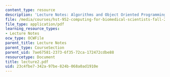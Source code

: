 ```yaml
---
content_type: resource
description: 'Lecture Notes: Algorithms and Object Oriented Programming.'
file: /media/courses/hst-952-computing-for-biomedical-scientists-fall-2002/23c4fbe7342a97be824b068a0ad1910e_lecture2.pdf
file_type: application/pdf
learning_resource_types:
- Lecture Notes
ocw_type: OCWFile
parent_title: Lecture Notes
parent_type: CourseSection
parent_uid: 7ae67581-2373-6f35-72ca-172472cdbe88
resourcetype: Document
title: lecture2.pdf
uid: 23c4fbe7-342a-97be-824b-068a0ad1910e
---
```

